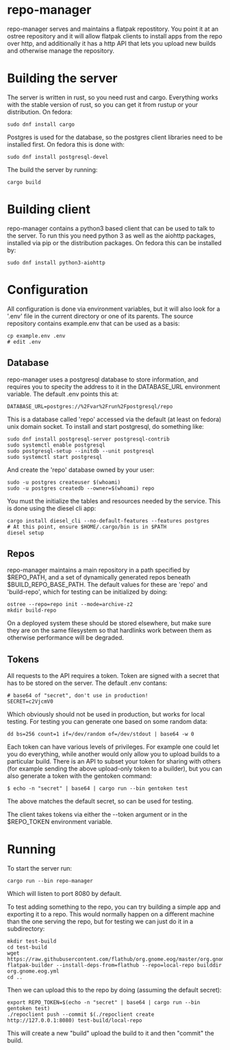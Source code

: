 repo-manager
============

repo-manager serves and maintains a flatpak repostitory. You point it
at an ostree repository and it will allow flatpak clients to install
apps from the repo over http, and additionally it has a http API that
lets you upload new builds and otherwise manage the repository.

Building the server
===================

The server is written in rust, so you need rust and cargo. Everything
works with the stable version of rust, so you can get it from rustup
or your distribution. On fedora:

    sudo dnf install cargo

Postgres is used for the database, so the postgres client libraries
need to be installed first. On fedora this is done with:

    sudo dnf install postgresql-devel

The build the server by running:

    cargo build

Building client
==================

repo-manager contains a python3 based client that can be used
to talk to the server. To run this you need python 3 as
well as the aiohttp packages, installed via pip or the
distribution packages. On fedora this can be installed by:

    sudo dnf install python3-aiohttp

Configuration
=============

All configuration is done via environment variables, but it will
also look for a '.env' file in the current directory or one
of its parents. The source repository contains example.env
that can be used as a basis:

    cp example.env .env
    # edit .env

Database
--------

repo-manager uses a postgresql database to store information, and
requires you to specity the address to it in the DATABASE_URL
environment variable. The default .env points this at:

    DATABASE_URL=postgres://%2Fvar%2Frun%2Fpostgresql/repo

This is a database called 'repo' accessed via the default (at
least on fedora) unix domain socket. To install and start
postgresql, do something like:

    sudo dnf install postgresql-server postgresql-contrib
    sudo systemctl enable postgresql
    sudo postgresql-setup --initdb --unit postgresql
    sudo systemctl start postgresql

And create the 'repo' database owned by your user:

    sudo -u postgres createuser $(whoami)
    sudo -u postgres createdb --owner=$(whoami) repo

You must the initialize the tables and resources needed
by the service. This is done using the diesel cli app:

    cargo install diesel_cli --no-default-features --features postgres
    # At this point, ensure $HOME/.cargo/bin is in $PATH
    diesel setup

Repos
-----

repo-manager maintains a main repository in a path specified by
$REPO_PATH, and a set of dynamically generated repos beneath
$BUILD_REPO_BASE_PATH.  The default values for these are 'repo' and
'build-repo', which for testing can be initialized by doing:

    ostree --repo=repo init --mode=archive-z2
    mkdir build-repo

On a deployed system these should be stored elsewhere, but make sure
they are on the same filesystem so that hardlinks work between them as
otherwise performance will be degraded.

Tokens
------

All requests to the API requires a token. Token are signed with a secret
that has to be stored on the server. The default .env contans:

    # base64 of "secret", don't use in production!
    SECRET=c2VjcmV0

Which obviously should not be used in production, but works for local
testing. For testing you can generate one based on some random data:

    dd bs=256 count=1 if=/dev/random of=/dev/stdout | base64 -w 0

Each token can have various levels of privileges. For example one
could let you do everything, while another would only allow you to
upload builds to a particular build. There is an API to subset
your token for sharing with others (for example sending the above
upload-only token to a builder), but you can also generate a
token with the gentoken command:

    $ echo -n "secret" | base64 | cargo run --bin gentoken test

The above matches the default secret, so can be used for testing.

The client takes tokens via either the --token argument or in the
$REPO_TOKEN environment variable.

Running
=======

To start the server run:

    cargo run --bin repo-manager

Which will listen to port 8080 by default.

To test adding something to the repo, you can try building a simple
app and exporting it to a repo. This would normally happen on a
different machine than the one serving the repo, but for testing
we can just do it in a subdirectory:

    mkdir test-build
    cd test-build
    wget https://raw.githubusercontent.com/flathub/org.gnome.eog/master/org.gnome.eog.yml
    flatpak-builder --install-deps-from=flathub --repo=local-repo builddir org.gnome.eog.yml
    cd ..

Then we can upload this to the repo by doing (assuming the default secret):

    export REPO_TOKEN=$(echo -n "secret" | base64 | cargo run --bin gentoken test)
    ./repoclient push --commit $(./repoclient create http://127.0.0.1:8080) test-build/local-repo

This will create a new "build" upload the build to it and then "commit" the build.
